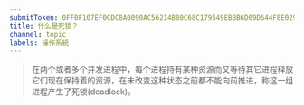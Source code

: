 ```yaml
---
submitToken: 0FF0F107EF0CDC8A0090AC56214B80C68C179549EBBB6D09D644F8E029649505
title: 什么是死锁？
channel: topic
labels: 操作系統
---
```


> 在两个或者多个并发进程中，每个进程持有某种资源而又等待其它进程释放它们现在保持着的资源，在未改变这种状态之前都不能向前推进，称这一组进程产生了死锁(deadlock)。
